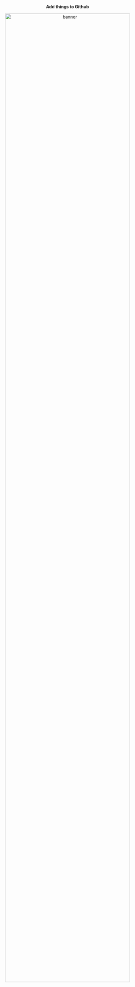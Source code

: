 <div align="center">
  <b>Add things to Github</b>
</div>

<p align="center">
  <img width=90% src="https://github.com/RobertoGol/2Course/study_materials/ef7a2059acc9cbf9.png" alt="banner" />
</p>
